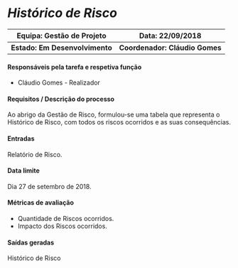 # **_Histórico de Risco_**

| Equipa: Gestão de Projeto | Data: 22/09/2018
| ------ | ------ |
| **Estado: Em Desenvolvimento** |  **Coordenador: Cláudio Gomes**|

#### **Responsáveis pela tarefa e respetiva função**
  * Cláudio Gomes - Realizador

#### **Requisitos / Descrição do processo**
Ao abrigo da Gestão de Risco, formulou-se uma tabela que representa o Histórico de Risco, com todos os riscos ocorridos e as suas consequências.

#### **Entradas**
Relatório de Risco.

#### **Data limite**
Dia 27 de setembro de 2018.

#### **Métricas de avaliação**
* Quantidade de Riscos ocorridos.
* Impacto dos Riscos ocorridos.

#### **Saídas geradas**
Histórico de Risco
